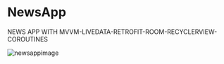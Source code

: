 # NewsApp

NEWS APP WITH MVVM-LIVEDATA-RETROFIT-ROOM-RECYCLERVIEW-COROUTINES

![newsappimage](https://user-images.githubusercontent.com/89164849/147616534-53833164-cbbc-465f-b657-280a20a48b4b.jpg)
